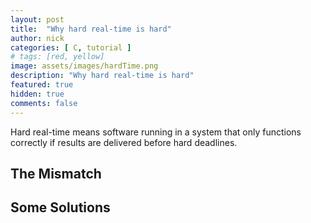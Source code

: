```yaml
---
layout: post
title:  "Why hard real-time is hard"
author: nick
categories: [ C, tutorial ]
# tags: [red, yellow]
image: assets/images/hardTime.png
description: "Why hard real-time is hard"
featured: true
hidden: true
comments: false
---
```


Hard real-time means software running in a system that only functions correctly
if results are delivered before hard deadlines.

## The Mismatch

## Some Solutions